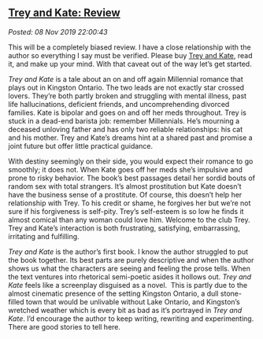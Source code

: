  
[Trey and Kate: Review](https://analyzethedatanotthedrivel.org/2019/11/08/trey-and-kate-review/)
-----------------------------------------------------------------------------------------

*Posted: 08 Nov 2019 22:00:43*

This will be a completely biased review. I have a close relationship
with the author so everything I say must be verified. Please buy [Trey
and
Kate](https://www.amazon.com/gp/product/1687011508/ref=x_gr_w_bb_glide_sout?ie=UTF8&tag=x_gr_w_bb_glide_sout-20&linkCode=as2&camp=1789&creative=9325&creativeASIN=1687011508&SubscriptionId=1MGPYB6YW3HWK55XCGG2),
read it, and make up your mind. With that caveat out of the way let’s
get started.

*Trey and Kate* is a tale about an on and off again Millennial romance
that plays out in Kingston Ontario. The two leads are not exactly star
crossed lovers. They’re both partly broken and struggling with mental
illness, past life hallucinations, deficient friends, and
uncomprehending divorced families. Kate is bipolar and goes on and off
her meds throughout. Trey is stuck in a dead-end barista job: remember
Millennials. He’s mourning a deceased unloving father and has only two
reliable relationships: his cat and his mother. Trey and Kate’s dreams
hint at a shared past and promise a joint future but offer little
practical guidance.

With destiny seemingly on their side, you would expect their romance to
go smoothly; it does not. When Kate goes off her meds she’s impulsive
and prone to risky behavior. The book’s best passages detail her sordid
bouts of random sex with total strangers. It’s almost prostitution but
Kate doesn’t have the business sense of a prostitute. Of course, this
doesn’t help her relationship with Trey. To his credit or shame, he
forgives her but we’re not sure if his forgiveness is self-pity. Trey’s
self-esteem is so low he finds it almost comical than any woman could
love him. Welcome to the club Trey. Trey and Kate’s interaction is both
frustrating, satisfying, embarrassing, irritating and fulfilling.

*Trey and Kate* is the author’s first book. I know the author struggled
to put the book together. Its best parts are purely descriptive and when
the author shows us what the characters are seeing and feeling the prose
tells. When the text ventures into rhetorical semi-poetic asides it
hollows out. *Trey and Kate* feels like a screenplay disguised as a
novel.  This is partly due to the almost cinematic presence of the
setting Kingston Ontario, a dull stone-filled town that would be
unlivable without Lake Ontario, and Kingston’s wretched weather which is
every bit as bad as it’s portrayed in *Trey and Kate*. I’d encourage the
author to keep writing, rewriting and experimenting. There are good
stories to tell here.
